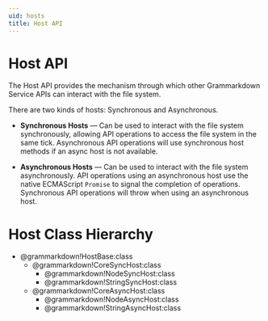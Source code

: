 ```yaml
---
uid: hosts
title: Host API
---
```


# Host API
The Host API provides the mechanism through which other Grammarkdown Service APIs can interact with the file system.

There are two kinds of hosts: Synchronous and Asynchronous.

- **Synchronous Hosts** &mdash; Can be used to interact with the file system synchronously, allowing API operations to access the file system
  in the same tick. Asynchronous API operations will use synchronous host methods if an async host is not available.

- **Asynchronous Hosts** &mdash; Can be used to interact with the file system asynchronously. API operations using an asynchronous host use
  the native ECMAScript `Promise` to signal the completion of operations. Synchronous API operations will throw when using an
  asynchronous host.

# Host Class Hierarchy

- @grammarkdown!HostBase:class
  - @grammarkdown!CoreSyncHost:class
    - @grammarkdown!NodeSyncHost:class
    - @grammarkdown!StringSyncHost:class
  - @grammarkdown!CoreAsyncHost:class
    - @grammarkdown!NodeAsyncHost:class
    - @grammarkdown!StringAsyncHost:class
